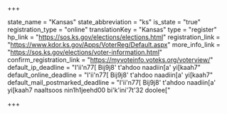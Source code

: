 +++

state_name = "Kansas"
state_abbreviation = "ks"
is_state = "true"
registration_type = "online"
translationKey = "Kansas"
type = "register"
hp_link = "https://sos.ks.gov/elections/elections.html"
registration_link = "https://www.kdor.ks.gov/Apps/VoterReg/Default.aspx"
more_info_link = "https://sos.ks.gov/elections/voter-information.html"
confirm_registration_link = "https://myvoteinfo.voteks.org/voterview/"
default_ip_deadline = "I'ii'n77[ Bij9j8' t'ahdoo naadiin[a' yi[kaah7"
default_online_deadline = "I'ii'n77[ Bij9j8' t'ahdoo naadiin[a' yi[kaah7"
default_mail_postmarked_deadline = "I'ii'n77[ Bij9j8' t'ahdoo naadiin[a' yi[kaah7 naaltsoos nin1h1jeehd00 bi'k'ini'7t'32 doolee["

+++